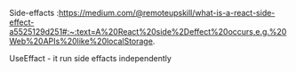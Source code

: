 Side-effacts :https://medium.com/@remoteupskill/what-is-a-react-side-effect-a5525129d251#:~:text=A%20React%20side%2Deffect%20occurs,e.g.%20Web%20APIs%20like%20localStorage.

UseEffact - it run side effacts independently 
